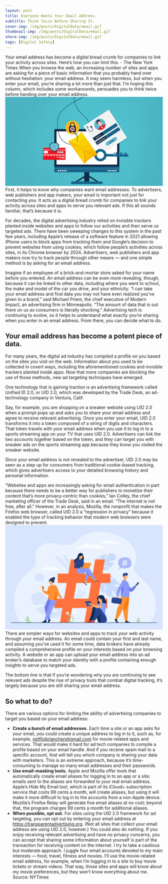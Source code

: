 ```yaml
---
layout: post
title: Everyone Wants Your Email Address.
subtitle: Think Twice Before Sharing It.
cover-img: /img/posts/DigitalData/email.gif
thumbnail-img: /img/posts/DigitalData/email.gif
share-img: /img/posts/DigitalData/email.gif
tags: [Digital Safety]
---
```

Your email address has become a digital bread crumb for companies to link your activity across sites. Here’s how you can limit this. - The New York Times
When you browse the web, an increasing number of sites and apps are asking for a piece of basic information that you probably hand over without hesitation: your email address.
It may seem harmless, but when you enter your email, you’re sharing a lot more than just that. I’m hoping this column, which includes some workarounds, persuades you to think twice before handing over your email address.
![Digital Safety ](/img/posts/DigitalData/email.gif)
First, it helps to know why companies want email addresses. To advertisers, web publishers and app makers, your email is important not just for contacting you. It acts as a digital bread crumb for companies to link your activity across sites and apps to serve you relevant ads.
If this all sounds familiar, that’s because it is.

For decades, the digital advertising industry relied on invisible trackers planted inside websites and apps to follow our activities and then serve us targeted ads. There have been sweeping changes to this system in the past few years, including Apple’s release of a software feature in 2021 allowing iPhone users to block apps from tracking them and Google’s decision to prevent websites from using cookies, which follow people’s activities across sites, in its Chrome browser by 2024.
Advertisers, web publishers and app makers now try to track people through other means — and one simple method is by asking for an email address.

Imagine if an employee of a brick-and-mortar store asked for your name before you entered. An email address can be even more revealing, though, because it can be linked to other data, including where you went to school, the make and model of the car you drive, and your ethnicity.
“I can take your email address and find data you may not have even realized you’ve given to a brand,” said Michael Priem, the chief executive of Modern Impact, an advertising firm in Minneapolis. “The amount of data that is out there on us as consumers is literally shocking.”
Advertising tech is continuing to evolve, so it helps to understand what exactly you’re sharing when you enter in an email address. From there, you can decide what to do.

## Your email address has become a potent piece of data.

For many years, the digital ad industry has compiled a profile on you based on the sites you visit on the web. Information about you used to be collected in covert ways, including the aforementioned cookies and invisible trackers planted inside apps. Now that more companies are blocking the use of those methods, new ad targeting techniques have emerged.

One technology that is gaining traction is an advertising framework called Unified ID 2.0, or UID 2.0, which was developed by the Trade Desk, an ad-technology company in Ventura, Calif.

Say, for example, you are shopping on a sneaker website using UID 2.0 when a prompt pops up and asks you to share your email address and agree to receive relevant advertising. Once you enter your email, UID 2.0 transforms it into a token composed of a string of digits and characters. That token travels with your email address when you use it to log in to a sports streaming app on your TV that uses UID 2.0. Advertisers can link the two accounts together based on the token, and they can target you with sneaker ads on the sports streaming app because they know you visited the sneaker website.

Since your email address is not revealed to the advertiser, UID 2.0 may be seen as a step up for consumers from traditional cookie-based tracking, which gives advertisers access to your detailed browsing history and personal information.

“Websites and apps are increasingly asking for email authentication in part because there needs to be a better way for publishers to monetize their content that’s more privacy-centric than cookies,” Ian Colley, the chief marketing officer of the Trade Desk, said in an email. “The internet is not free, after all.”
However, in an analysis, Mozilla, the nonprofit that makes the Firefox web browser, called UID 2.0 a “regression in privacy” because it enabled the type of tracking behavior that modern web browsers were designed to prevent.
![Digital Saifty](/img/posts/DigitalData/email-marketing.webp)
There are simpler ways for websites and apps to track your web activity through your email address. An email could contain your first and last name, and assuming you’ve used it for some time, data brokers have already compiled a comprehensive profile on your interests based on your browsing activity. A website or an app can upload your email address into an ad broker’s database to match your identity with a profile containing enough insights to serve you targeted ads.

The bottom line is that if you’re wondering why you are continuing to see relevant ads despite the rise of privacy tools that combat digital tracking, it’s largely because you are still sharing your email address.

## So what to do?
There are various options for limiting the ability of advertising companies to target you based on your email address:
- **Create a bunch of email addresses.** Each time a site or an app asks for your email, you could create a unique address to log in to it, such as, for example, netflixbrianchen@gmail.com for movie-related apps and services. That would make it hard for ad tech companies to compile a profile based on your email handle. And if you receive spam mail to a specific account, that will tell you which company is sharing your data with marketers. This is an extreme approach, because it’s time-consuming to manage so many email addresses and their passwords.
- **Use email-masking tools.** Apple and Mozilla offer tools that automatically create email aliases for logging in to an app or a site; emails sent to the aliases are forwarded to your real email address. Apple’s Hide My Email tool, which is part of its iCloud+ subscription service that costs 99 cents a month, will create aliases, but using it will make it more difficult to log in to the accounts from a non-Apple device. Mozilla’s Firefox Relay will generate five email aliases at no cost; beyond that, the program charges 99 cents a month for additional aliases.
- **When possible, opt out.** For sites using the UID 2.0 framework for ad targeting, you can opt out by entering your email address at https://transparentadvertising.org. (Not all sites that collect your email address are using UID 2.0, however.)
You could also do nothing. If you enjoy receiving relevant advertising and have no privacy concerns, you can accept that sharing some information about yourself is part of the transaction for receiving content on the internet.
I try to take a cautious but moderate approach. I juggle four email accounts devoted to my main interests — food, travel, fitness and movies. I’ll use the movie-related email address, for example, when I’m logging in to a site to buy movie tickets or stream videos. That way, those sites and apps will know about my movie preferences, but they won’t know everything about me.
 Source: NYTimes
